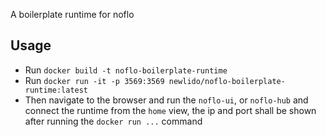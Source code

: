 A boilerplate runtime for noflo

## Usage
- Run ```docker build -t noflo-boilerplate-runtime```  
- Run ```docker run -it -p 3569:3569 newlido/noflo-boilerplate-runtime:latest```  
- Then navigate to the browser and run the ```noflo-ui```, or ```noflo-hub``` and connect the runtime from the ```home``` view, the ip and port shall be shown after running the ```docker run ...``` command
